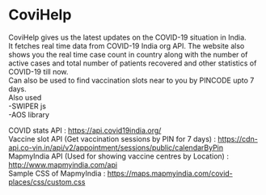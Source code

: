 # CoviHelp
CoviHelp gives us the latest updates on the COVID-19 situation in India. <br> It fetches real time data from COVID-19 India org API. The website also shows you the real time case count in country along with the number of active cases and total number of patients recovered and other statistics of COVID-19 till now. <br>
Can also be used to find vaccination slots near to you by PINCODE upto 7 days. <br>
Also used <br>
-SWIPER js<br>
-AOS library<br>

COVID stats API : https://api.covid19india.org/ <br>
Vaccine slot API (Get vaccination sessions by PIN for 7 days) : https://cdn-api.co-vin.in/api/v2/appointment/sessions/public/calendarByPin <br>
MapmyIndia API (Used for showing vaccine centres by Location) : http://www.mapmyindia.com/api <br>
Sample CSS of MapmyIndia : https://maps.mapmyindia.com/covid-places/css/custom.css <br>


